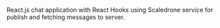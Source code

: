 React.js chat application with React Hooks using Scaledrone service for publish and fetching messages to server.
